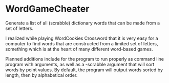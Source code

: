 # WordGameCheater
Generate a list of all (scrabble) dictionary words that can be made from a set of letters.

I realized while playing WordCookies Crossword that it is very easy for a computer to find words that are constructed from a limited set of letters, something which is at the heart of many different word-based games.

Planned additions include for the program to run properly as command line program with arguments, as well as a -scrabble argument that will  sort words by point values. By default, the program will output words sorted by length, then by alphabetical order.
